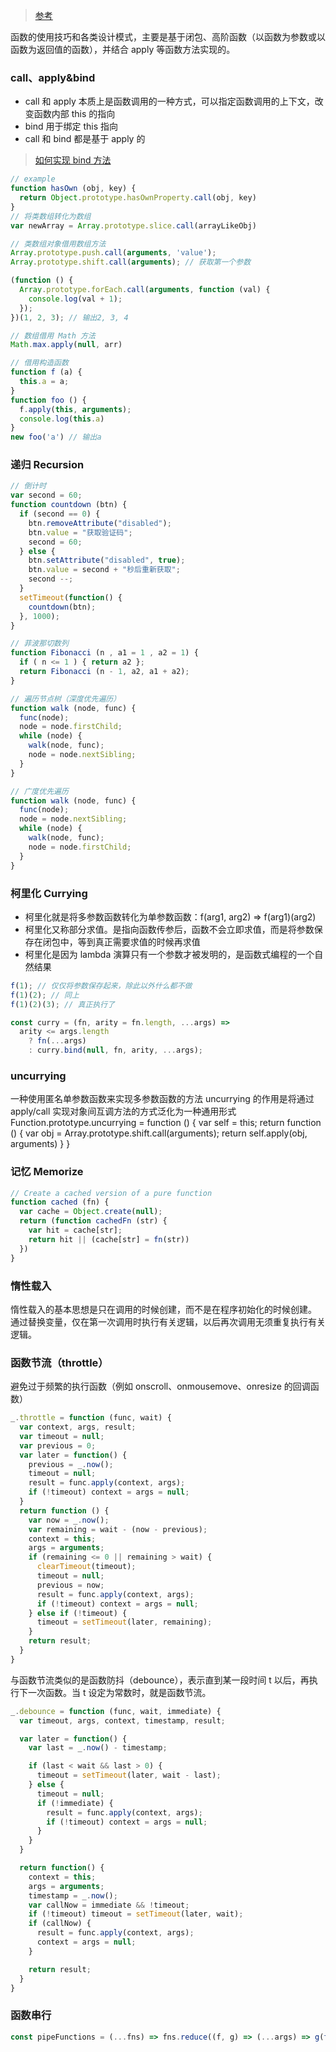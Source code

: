> [参考](https://juejin.im/post/59eff1fb6fb9a044ff30a942)

函数的使用技巧和各类设计模式，主要是基于闭包、高阶函数（以函数为参数或以函数为返回值的函数），并结合 apply 等函数方法实现的。

### call、apply&bind
- call 和 apply 本质上是函数调用的一种方式，可以指定函数调用的上下文，改变函数内部 this 的指向
- bind 用于绑定 this 指向
- call 和 bind 都是基于 apply 的

> [如何实现 bind 方法](https://zhuanlan.zhihu.com/p/25379434)

```js
// example
function hasOwn (obj, key) {
  return Object.prototype.hasOwnProperty.call(obj, key)
}
// 将类数组转化为数组
var newArray = Array.prototype.slice.call(arrayLikeObj)

// 类数组对象借用数组方法
Array.prototype.push.call(arguments, 'value');
Array.prototype.shift.call(arguments); // 获取第一个参数

(function () {
  Array.prototype.forEach.call(arguments, function (val) {
    console.log(val + 1);
  });
})(1, 2, 3); // 输出2, 3, 4

// 数组借用 Math 方法
Math.max.apply(null, arr)

// 借用构造函数
function f (a) {
  this.a = a;
}
function foo () {
  f.apply(this, arguments);
  console.log(this.a)
}
new foo('a') // 输出a
```


### 递归 Recursion

```js
// 倒计时
var second = 60;
function countdown (btn) {
  if (second == 0) { 
    btn.removeAttribute("disabled");
    btn.value = "获取验证码"; 
    second = 60; 
  } else { 
    btn.setAttribute("disabled", true); 
    btn.value = second + "秒后重新获取"; 
    second --; 
  } 
  setTimeout(function() { 
    countdown(btn);
  }, 1000);
}

// 菲波那切数列
function Fibonacci (n , a1 = 1 , a2 = 1) {
  if ( n <= 1 ) { return a2 };
  return Fibonacci (n - 1, a2, a1 + a2);
}

// 遍历节点树（深度优先遍历）
function walk (node, func) {
  func(node);
  node = node.firstChild;
  while (node) {
    walk(node, func);
    node = node.nextSibling;
  }
}

// 广度优先遍历
function walk (node, func) {
  func(node);
  node = node.nextSibling;
  while (node) {
    walk(node, func);
    node = node.firstChild;
  }
}
```


### 柯里化 Currying

- 柯里化就是将多参数函数转化为单参数函数：f(arg1, arg2) => f(arg1)(arg2)
- 柯里化又称部分求值。是指向函数传参后，函数不会立即求值，而是将参数保存在闭包中，等到真正需要求值的时候再求值
- 柯里化是因为 lambda 演算只有一个参数才被发明的，是函数式编程的一个自然结果

```js
f(1); // 仅仅将参数保存起来，除此以外什么都不做
f(1)(2); // 同上
f(1)(2)(3); // 真正执行了

const curry = (fn, arity = fn.length, ...args) =>
  arity <= args.length
    ? fn(...args)
    : curry.bind(null, fn, arity, ...args);
```


### uncurrying

一种使用匿名单参数函数来实现多参数函数的方法
uncurrying 的作用是将通过 apply/call 实现对象间互调方法的方式泛化为一种通用形式
Function.prototype.uncurrying = function () {
  var self = this;
  return function () {
  var obj = Array.prototype.shift.call(arguments);
    return self.apply(obj, arguments)
  }
}


### 记忆 Memorize

```js
// Create a cached version of a pure function
function cached (fn) {
  var cache = Object.create(null);
  return (function cachedFn (str) {
    var hit = cache[str];
    return hit || (cache[str] = fn(str))
  })
}
```


### 惰性载入

  惰性载入的基本思想是只在调用的时候创建，而不是在程序初始化的时候创建。
  通过替换变量，仅在第一次调用时执行有关逻辑，以后再次调用无须重复执行有关逻辑。


### 函数节流（throttle）

避免过于频繁的执行函数（例如 onscroll、onmousemove、onresize 的回调函数）

```js
_.throttle = function (func, wait) {
  var context, args, result;
  var timeout = null;
  var previous = 0;
  var later = function() {
    previous = _.now();
    timeout = null;
    result = func.apply(context, args);
    if (!timeout) context = args = null;
  }
  return function () {
    var now = _.now();
    var remaining = wait - (now - previous);
    context = this;
    args = arguments;
    if (remaining <= 0 || remaining > wait) {
      clearTimeout(timeout);
      timeout = null;
      previous = now;
      result = func.apply(context, args);
      if (!timeout) context = args = null;
    } else if (!timeout) {
      timeout = setTimeout(later, remaining);
    }
    return result;
  }
}
```
  
与函数节流类似的是函数防抖（debounce），表示直到某一段时间 t 以后，再执行下一次函数。当 t 设定为常数时，就是函数节流。

```js
_.debounce = function (func, wait, immediate) {
  var timeout, args, context, timestamp, result;

  var later = function() {
    var last = _.now() - timestamp;

    if (last < wait && last > 0) {
      timeout = setTimeout(later, wait - last);
    } else {
      timeout = null;
      if (!immediate) {
        result = func.apply(context, args);
        if (!timeout) context = args = null;
      }
    }
  }

  return function() {
    context = this;
    args = arguments;
    timestamp = _.now();
    var callNow = immediate && !timeout;
    if (!timeout) timeout = setTimeout(later, wait);
    if (callNow) {
      result = func.apply(context, args);
      context = args = null;
    }

    return result;
  }
}
```


### 函数串行

```js
const pipeFunctions = (...fns) => fns.reduce((f, g) => (...args) => g(f(...args)));
```